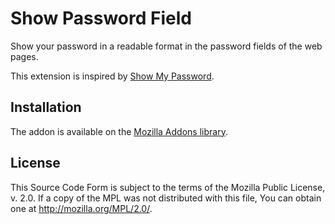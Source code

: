 # Show Password Field
Show your password in a readable format in the password fields of the web pages.

This extension is inspired by [Show My Password](https://addons.mozilla.org/it/firefox/addon/show-my-password/).

## Installation
The addon is available on the [Mozilla Addons library](https://addons.mozilla.org/firefox/addon/show-password-field/).

## License
This Source Code Form is subject to the terms of the Mozilla Public License, v. 2.0. If a copy of the MPL was not distributed with this file, You can obtain one at http://mozilla.org/MPL/2.0/.
